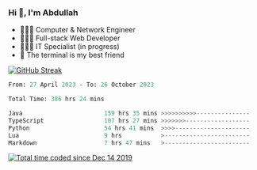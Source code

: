 <h3>Hi 👋, I'm Abdullah</h3>

- 👷🏼‍♂️ Computer & Network Engineer
- 👨🏻‍💻 Full-stack Web Developer
- 👨🏻‍💻 IT Specialist (in progress)
- 🖤 The terminal is my best friend

[![GitHub Streak](https://streak-stats.demolab.com?user=al3bad&theme=transparent&date_format=j%20M%5B%20Y%5D)](https://git.io/streak-stats)

<!--START_SECTION:waka-->

```python
From: 27 April 2023 - To: 26 October 2023

Total Time: 386 hrs 24 mins

Java                       159 hrs 35 mins >>>>>>>>>>---------------   41.21 %
TypeScript                 107 hrs 27 mins >>>>>>>------------------   27.74 %
Python                     54 hrs 41 mins  >>>>---------------------   14.12 %
Lua                        9 hrs           >------------------------   02.33 %
Markdown                   7 hrs 47 mins   >------------------------   02.01 %
```

<!--END_SECTION:waka-->

<p>
  <a href="https://wakatime.com/@ce2a2aac-0d6b-4d65-b864-8a4bcaf12967"><img src="https://wakatime.com/badge/user/ce2a2aac-0d6b-4d65-b864-8a4bcaf12967.svg" alt="Total time coded since Dec 14 2019" /></a>
</p>

